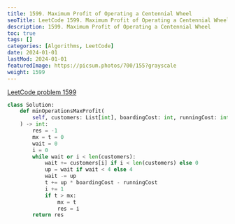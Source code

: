```yaml
---
title: 1599. Maximum Profit of Operating a Centennial Wheel
seoTitle: LeetCode 1599. Maximum Profit of Operating a Centennial Wheel | Python solution and explanation
description: 1599. Maximum Profit of Operating a Centennial Wheel
toc: true
tags: []
categories: [Algorithms, LeetCode]
date: 2024-01-01
lastMod: 2024-01-01
featuredImage: https://picsum.photos/700/155?grayscale
weight: 1599
---
```


[LeetCode problem 1599](https://leetcode.com/problems/maximum-profit-of-operating-a-centennial-wheel/)

```python
class Solution:
    def minOperationsMaxProfit(
        self, customers: List[int], boardingCost: int, runningCost: int
    ) -> int:
        res = -1
        mx = t = 0
        wait = 0
        i = 0
        while wait or i < len(customers):
            wait += customers[i] if i < len(customers) else 0
            up = wait if wait < 4 else 4
            wait -= up
            t += up * boardingCost - runningCost
            i += 1
            if t > mx:
                mx = t
                res = i
        return res

```
